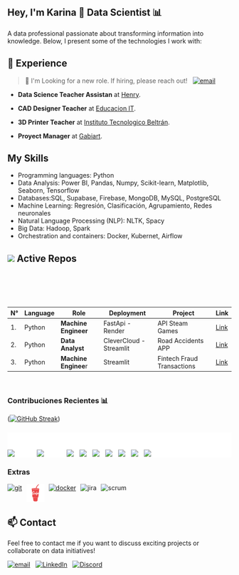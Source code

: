 
<p>

## Hey, I'm Karina 👋  Data Scientist 📊


A data professional passionate about transforming information into knowledge. Below, I present some of the technologies I work with:


## 💼 Experience

 > 🚀  I'm Looking for a new role. If hiring, please reach out! &nbsp; [![email](https://img.shields.io/badge/Gmail-D14836?style=flat&logo=gmail&logoColor=white)](mailto:karinakozlowski@gmail.com?subject=Found%20you%20on%20GitHub%20-%20let's%20connect!&body=Hi%20Karina,-%0D%0A%0D%0AI%20came%20across%20your%20profile%20on%20GitHub%20and%20wanted%20to...)

-  **Data Science Teacher Assistan** at  [Henry](https://www.linkedin.com/in/karina-kozlowski-625535217/).

- **CAD Designer Teacher** at  [Educacion IT](https://www.linkedin.com/in/karina-kozlowski-625535217/).

- **3D Printer Teacher** at  [Instituto Tecnologico Beltrán](https://www.linkedin.com/in/karina-kozlowski-625535217/).

- **Proyect Manager** at [Gabiart](https://www.linkedin.com/in/karina-kozlowski-625535217/).


## My Skills

- Programming languages: Python 
- Data Analysis: Power BI, Pandas, Numpy, Scikit-learn, Matplotlib, Seaborn, Tensorflow
- Databases:SQL, Supabase, Firebase, MongoDB, MySQL, PostgreSQL
- Machine Learning: Regresión, Clasificación, Agrupamiento, Redes neuronales
- Natural Language Processing (NLP): NLTK, Spacy
- Big Data: Hadoop, Spark
- Orchestration and containers: Docker, Kubernet, Airflow
  
</p>

## <img src="https://media2.giphy.com/media/QssGEmpkyEOhBCb7e1/giphy.gif?cid=ecf05e47a0n3gi1bfqntqmob8g9aid1oyj2wr3ds3mg700bl&rid=giphy.gif" width ="25"><b> Active Repos</b>
<br>
<p align="center">
<br/>
<br>
 
| N° | Language | Role  | Deployment | Project  | Link |
| ---- | --- | ---------- |---------- | --------- | ------------ |
| 1. | Python | **Machine Engineer** | FastApi - Render | API Steam Games | [Link](https://github.com/karinakozlowski/MLOPS_API) |
| 2. | Python | **Data Analyst** | CleverCloud - Streamlit  | Road Accidents APP   | [Link](https://github.com/karinakozlowski/MLOPS_API) |
| 3. | Python | **Machine Enginee**r | Streamlit | Fintech Fraud Transactions | [Link](https://github.com/karinakozlowski/Fintech_Solutions) |

<br/>


### Contribuciones Recientes 📊

([![GitHub Streak](https://github-readme-streak-stats.herokuapp.com?user=karinakozlowski&theme=material-palenight)](https://git.io/streak-stats))



<div style="background:#fff; color:#fff">
    <h3>Data Science</h3>
    <img align="center" alt="Python" height="50" width="50" src="https://cdn.jsdelivr.net/gh/lgcarlinf/cdnTest/assets/python.svg">
    <img align="center" alt="Python" height="50" width="50" src="https://upload.wikimedia.org/wikipedia/commons/thumb/3/38/Jupyter_logo.svg/1200px-Jupyter_logo.svg.png">
    <img align="center" alt="R" height="50" width="50" src="https://upload.wikimedia.org/wikipedia/commons/thumb/1/1b/R_logo.svg/724px-R_logo.svg.png">
    <img align="center" alt="R" height="50" width="90" src="https://upload.wikimedia.org/wikipedia/commons/thumb/e/ed/Pandas_logo.svg/1280px-Pandas_logo.svg.png">
    <img align="center" alt="R" height="50" width="50" src="https://upload.wikimedia.org/wikipedia/commons/thumb/2/2d/Tensorflow_logo.svg/957px-Tensorflow_logo.svg.png">
    <img align="center" alt="R" height="50" width="80" src="https://upload.wikimedia.org/wikipedia/commons/thumb/3/31/NumPy_logo_2020.svg/1200px-NumPy_logo_2020.svg.png">
    <img align="center" alt="R" height="50" width="90" src="https://logohistory.net/wp-content/uploads/2023/05/Power-BI-Symbol.png">
    <img align="center" alt="R" height="45" width="80" src="https://upload.wikimedia.org/wikipedia/commons/thumb/0/05/Scikit_learn_logo_small.svg/1200px-Scikit_learn_logo_small.svg.png">
    <img align="center" alt="R" height="45" width="80" src="https://www.svgrepo.com/show/331760/sql-database-generic.svg">
</div>

<div>
    <h3>Extras</h3>
    <div style="display:flex; gap:10px;">
        <a href="https://git-scm.com/" target="_blank" rel="noreferrer"> <img src="https://www.vectorlogo.zone/logos/git-scm/git-scm-icon.svg" alt="git" width="40" height="40"/> </a>
        <a href="https://gulpjs.com" target="_blank" rel="noreferrer"> <img src="https://raw.githubusercontent.com/devicons/devicon/master/icons/gulp/gulp-plain.svg" alt="gulp" width="40" height="40"/> </a>
        <a href="https://www.docker.com/" target="_blank" rel="noreferrer"> <img src="https://www.vectorlogo.zone/logos/docker/docker-icon.svg" alt="docker" width="40" height="40"/></a>
        <a> <img src="https://img.shields.io/badge/Jira-0052CC?style=for-the-badge&logo=jira&logoColor=white" alt="jira" width="80" height="40"/></a>
        <a> <img src="https://img.shields.io/badge/Scrum-000000?style=for-the-badge&logo=scrum&logoColor=white" alt="scrum" width="80" height="40"/></a>
    </div>
</div>


## 📫 Contact


Feel free to contact me if you want to discuss exciting projects or collaborate on data initiatives!


[![email](https://img.shields.io/badge/Gmail-D14836?style=flat&logo=gmail&logoColor=white)](mailto:karinakozlowski@gmail.com?subject=Found%20you%20on%20GitHub%20-%20let's%20connect!&body=Hi%20Karina,-%0D%0A%0D%0AI%20came%20across%20your%20profile%20on%20GitHub%20and%20wanted%20to...) &nbsp; [![LinkedIn](https://img.shields.io/badge/LinkedIn-0077B5?style=flat&logo=linkedin&logoColor=white)](https://www.linkedin.com/in/karina-kozlowski-625535217/) &nbsp; [![Discord](https://img.shields.io/badge/Discord-7289DA?style=flat&logo=discord&logoColor=white)](https://discord.gg/SXzbtvSX)




















